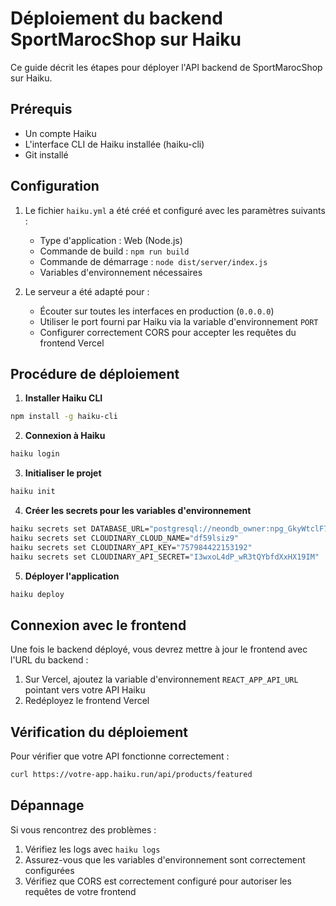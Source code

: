 # Déploiement du backend SportMarocShop sur Haiku

Ce guide décrit les étapes pour déployer l'API backend de SportMarocShop sur Haiku.

## Prérequis

- Un compte Haiku
- L'interface CLI de Haiku installée (haiku-cli)
- Git installé

## Configuration

1. Le fichier `haiku.yml` a été créé et configuré avec les paramètres suivants :
   - Type d'application : Web (Node.js)
   - Commande de build : `npm run build`
   - Commande de démarrage : `node dist/server/index.js`
   - Variables d'environnement nécessaires

2. Le serveur a été adapté pour :
   - Écouter sur toutes les interfaces en production (`0.0.0.0`)
   - Utiliser le port fourni par Haiku via la variable d'environnement `PORT`
   - Configurer correctement CORS pour accepter les requêtes du frontend Vercel

## Procédure de déploiement

1. **Installer Haiku CLI**

```bash
npm install -g haiku-cli
```

2. **Connexion à Haiku**

```bash
haiku login
```

3. **Initialiser le projet**

```bash
haiku init
```

4. **Créer les secrets pour les variables d'environnement**

```bash
haiku secrets set DATABASE_URL="postgresql://neondb_owner:npg_GkyWtclF76xe@ep-muddy-scene-a2dyqp50-pooler.eu-central-1.aws.neon.tech/neondb?sslmode=require"
haiku secrets set CLOUDINARY_CLOUD_NAME="df59lsiz9"
haiku secrets set CLOUDINARY_API_KEY="757984422153192"
haiku secrets set CLOUDINARY_API_SECRET="I3wxoL4dP_wR3tQYbfdXxHX19IM"
```

5. **Déployer l'application**

```bash
haiku deploy
```

## Connexion avec le frontend

Une fois le backend déployé, vous devrez mettre à jour le frontend avec l'URL du backend :

1. Sur Vercel, ajoutez la variable d'environnement `REACT_APP_API_URL` pointant vers votre API Haiku
2. Redéployez le frontend Vercel

## Vérification du déploiement

Pour vérifier que votre API fonctionne correctement :

```bash
curl https://votre-app.haiku.run/api/products/featured
```

## Dépannage

Si vous rencontrez des problèmes :

1. Vérifiez les logs avec `haiku logs`
2. Assurez-vous que les variables d'environnement sont correctement configurées
3. Vérifiez que CORS est correctement configuré pour autoriser les requêtes de votre frontend
